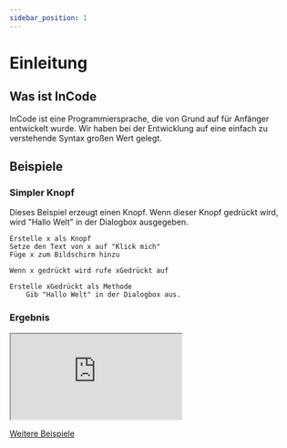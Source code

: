 ```yaml
---
sidebar_position: 1
---
```


# Einleitung

## Was ist InCode

InCode ist eine Programmiersprache, die von Grund auf für Anfänger entwickelt wurde. Wir haben bei der Entwicklung auf eine einfach zu verstehende Syntax großen
Wert gelegt.

## Beispiele

### Simpler Knopf

Dieses Beispiel erzeugt einen Knopf. Wenn dieser Knopf gedrückt wird, wird "Hallo Welt" in der Dialogbox ausgegeben.

```
Erstelle x als Knopf
Setze den Text von x auf "Klick mich"
Füge x zum Bildschirm hinzu

Wenn x gedrückt wird rufe xGedrückt auf

Erstelle xGedrückt als Methode
	Gib "Hallo Welt" in der Dialogbox aus.
```

### Ergebnis

<iframe src="https://craftions.net/incode/preview.html?code=bGV0IHggPSBkb2N1bWVudC5jcmVhdGVFbGVtZW50KCdidXR0b24nKQp4LmlubmVyVGV4dCA9ICJLbGljayBtaWNoIgpkb2N1bWVudC5ib2R5LmFwcGVuZENoaWxkKHgpCnguc2V0QXR0cmlidXRlKCdvbmNsaWNrJywgJ3hHZWRy/GNrdCgpJykKZnVuY3Rpb24geEdlZHL8Y2t0KCkKewphbGVydCgiSGFsbG8gV2VsdCIpCn0K"></iframe>

[Weitere Beispiele](/docs/Beispiele/Weitere)
